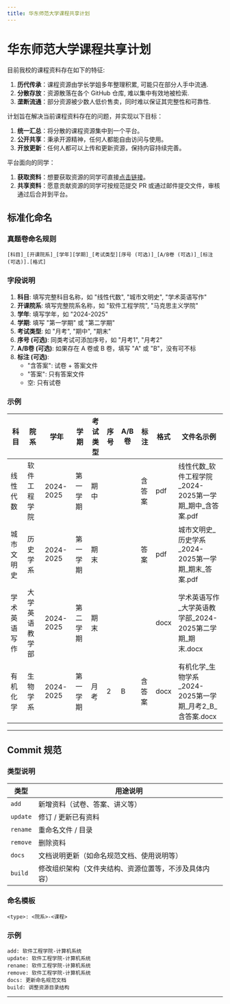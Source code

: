 ```yaml
---
title: 华东师范大学课程共享计划
---
```


# 华东师范大学课程共享计划

目前我校的课程资料存在如下的特征:

1. **历代传承**：课程资源由学长学姐多年整理积累, 可能只在部分人手中流通.
2. **分散存放**：资源散落在各个 GitHub 仓库, 难以集中有效地被检索.
3. **垄断流通**：部分资源被少数人低价售卖，同时难以保证其完整性和可靠性.

计划旨在解决当前课程资料存在的问题，并实现以下目标：

1. **统一汇总**：将分散的课程资源集中到一个平台。
2. **公开共享**：秉承开源精神，任何人都能自由访问与使用。
3. **开放更新**：任何人都可以上传和更新资源，保持内容持续完善。

平台面向的同学：

1. **获取资料**：想要获取资源的同学可直接[点击链接](https://ecnusc.eagle233.top/)。
2. **共享资料**：愿意贡献资源的同学可按规范提交 PR 或通过邮件提交文件，审核通过后合并到平台。

## 标准化命名

### 真题卷命名规则

```
[科目]_[开课院系]_[学年][学期]_[考试类型][序号 (可选)]_[A/B卷 (可选)]_[标注 (可选)].[格式]
```

### 字段说明

1. **科目**: 填写完整科目名称，如 "线性代数", "城市文明史", "学术英语写作"
2. **开课院系**: 填写完整院系名称，如 "软件工程学院", "马克思主义学院"
3. **学年**: 填写学年，如 "2024-2025"
4. **学期**: 填写 "第一学期" 或 "第二学期"
5. **考试类型**: 如 "月考", "期中", "期末"
6. **序号 (可选)**: 同类考试可添加序号，如 "月考1", "月考2"
7. **A/B卷 (可选)**: 如果存在 A 卷或 B 卷，填写 "A" 或 "B"，没有可不标
8. **标注 (可选)**:
   - "含答案": 试卷 + 答案文件
   - "答案": 只有答案文件
   - 空: 只有试卷

### 示例

| 科目     | 院系      | 学年        | 学期   | 考试类型 | 序号 | A/B卷 | 标注  | 格式   | 文件名示例                                       |
| ------ | ------- | --------- | ---- | ---- | -- | ---- | --- | ---- | ------------------------------------------- |
| 线性代数   | 软件工程学院  | 2024-2025 | 第一学期 | 期中   |    |      | 含答案 | pdf  | 线性代数\_软件工程学院\_2024-2025第一学期\_期中\_含答案.pdf    |
| 城市文明史  | 历史学系    | 2024-2025 | 第一学期 | 期末   |    |      | 答案  | pdf  | 城市文明史\_历史学系\_2024-2025第一学期\_期末\_答案.pdf      |
| 学术英语写作 | 大学英语教学部 | 2024-2025 | 第二学期 | 期末   |    |      |     | docx | 学术英语写作\_大学英语教学部\_2024-2025第二学期\_期末.docx     |
| 有机化学   | 生物学系    | 2024-2025 | 第一学期 | 月考   | 2  | B    | 含答案 | docx | 有机化学\_生物学系\_2024-2025第一学期\_月考2\_B\_含答案.docx |

---

## Commit 规范

### 类型说明

| 类型       | 用途说明                        |
| -------- | --------------------------- |
| `add`    | 新增资料（试卷、答案、讲义等）             |
| `update` | 修订 / 更新已有资料                 |
| `rename` | 重命名文件 / 目录                  |
| `remove` | 删除资料                        |
| `docs`   | 文档说明更新（如命名规范文档、使用说明等）       |
| `build`  | 修改组织架构（文件夹结构、资源位置等，不涉及具体内容） |

### 命名模板

```
<type>: <院系>-<课程>
```

### 示例

```
add: 软件工程学院-计算机系统
update: 软件工程学院-计算机系统
rename: 软件工程学院-计算机系统
remove: 软件工程学院-计算机系统
docs: 更新命名规范文档
build: 调整资源目录结构
```
---